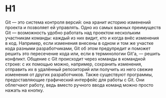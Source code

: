 # H1 
Git — это система контроля версий: она хранит историю изменений проекта и позволяет ей управлять. Одно из самых важных преимуществ Git — возможность удобно работать над проектом нескольким участникам команды: каждый из них видит, кто и когда внёс изменения в код. Например, если изменения внесены в одном и том же участке кода разными разработчиками, Git об этом предупредит и поможет решить это пересечение кода или, если в терминологии Git'а, — решить конфликт.
Общение с Git происходит через команды в командной строке: с их помощью можно, например, сохранить изменения, отправить их в удалённый репозиторий или получить из него свежие изменения от других разработчиков. Также существуют программы, предоставляющие графический интерфейс для работы с Git. Они облегчают работу, ведь вместо ручного ввода команд можно просто нажать на кнопку.